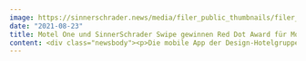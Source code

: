 ```yaml
---
image: https://sinnerschrader.news/media/filer_public_thumbnails/filer_public/31/9a/319ac006-80c4-4f92-91f9-1cd78a9f82a6/mo_press_reddot_02_480.png__480x288_q85_crop_subsampling-2_upscale.png
date: "2021-08-23"
title: Motel One und SinnerSchrader Swipe gewinnen Red Dot Award für Mobile Travel Companion
content: <div class="newsbody"><p>Die mobile App der Design-Hotelgruppe insgesamt in gleich vier Kategorien ausgezeichnet</p><p>Hamburg, August 2021. Motel One hat den Red Dot Award 2021 in den Kategorien Apps/Travel, Interface Design &amp; User Experience Design/Mobile User Interfaces, Digital Solutions/Travel &amp; Tourism und Online/E-Commerce bzw. Online-Platforms für die mobile Applikation gewonnen.</p><p>Das SinnerSchrader Swipe Team hat in den letzten zwei Jahren für die Design-Hotelgruppe die digitale Experience der neuen mobilen Applikation für iOS und Android konzipiert und technisch umgesetzt. Die Motel One App ist somit für Kunden der Schlüssel zu ihrer exklusiven Motel One Experience geworden, frei nach dem Motto - “Your Room Everywhere”. Der digitale Travel Companion überzeugt durch exzellentes Interface und User-Experience-Design und setzt als App neue Maßstäbe im Segment “Travel &amp; Tourism”.</p><p>"Der Red Dot Award ist eine großartige Anerkennung für die exzellente Leistung unseres multidisziplinären Teams und Beleg einer tollen Kundenbeziehung. Die Motel One App ermöglicht eine digitale Erweiterung der On-Site Experience - was insbesondere durch Herausforderungen der Pandemie noch wichtiger geworden ist”, sagt Sven Schmiede, Geschäftsführer SinnerSchrader.</p><p>„Für uns war es ein großes Ziel, gemeinsam mit SinnerSchrader Swipe die digitale Customer Journey weiterzuentwickeln und mit der APP mehr als nur eine perfekte Buchungsplattform anzubieten. Die Red Dot Awards bestätigen unseren Anspruch und unsere erfolgreiche Zusammenarbeit, sind aber gleichzeitig Ansporn für unser Team, die digitalen Services weitervoranzutreiben.“ - Ursula Schelle-Müller, Chief Marketing Officer, Motel One.</p><p>Der international anerkannte Red Dot Design Award ist eines der begehrtesten Qualitätssiegel für Produkte mit hoher Designqualität und dokumentiert die weltweit prägnantesten Trends. Produkte, die über eine herausragende gestalterische Qualität verfügen, werden ausgelobt und dürfen das aufmerksamkeitsstarke und international bekannte Red Dot-Siegerlabel tragen.<br/><br/><a href="https://vimeo.com/589332879" target="_blank">Link zum Video</a></p><p><strong>ÜBER SINNERSCHRADER</strong><br/>SinnerSchrader gehört zu den führenden Digitalagenturen Europas mit dem Fokus auf Design und Entwicklung von digitalen Produkten und Services. Rund 600 Mitarbeiter arbeiten an der digitalen Transformation für Unternehmen wie Allianz, Audi, comdirect bank, Telefónica, Unitymedia und VW. SinnerSchrader wurde 1996 gegründet und hat Büros in Hamburg, Berlin, Frankfurt am Main, München und Prag. Seit April 2017 ist SinnerSchrader Teil von Accenture Interactive.<br/><a href="https://sinnerschrader.com/" target="_blank">https://sinnerschrader.com</a></p><p><a class="news-backlink" href="/de/"><svg class="svg-ico svg-ico--arrow-left"><use xlink&#58;href="#arrow-down"></use></svg>Zurück zur Presse Übersicht</a></p></div>
---
```


